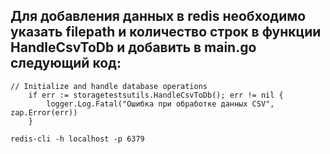 ## Для добавления данных в redis необходимо указать filepath и количество строк в функции HandleCsvToDb и добавить в main.go следующий код:

```
// Initialize and handle database operations
	if err := storagetestsutils.HandleCsvToDb(); err != nil {
		logger.Log.Fatal("Ошибка при обработке данных CSV", zap.Error(err))
	}
```

<!-- end of code -->

<!-- Вход в командную строку redis -->
```
redis-cli -h localhost -p 6379
```